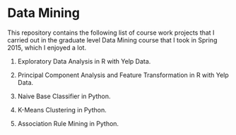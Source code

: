 # Data Mining
This repository contains the following list of course work projects that I carried out in the graduate level Data Mining course that I took in Spring 2015, which I enjoyed a lot.

1. Exploratory Data Analysis in R with Yelp Data.

2. Principal Component Analysis and Feature Transformation in R with Yelp Data.

3. Naive Base Classifier in Python.

4. K-Means Clustering in Python.

5. Association Rule Mining in Python.
